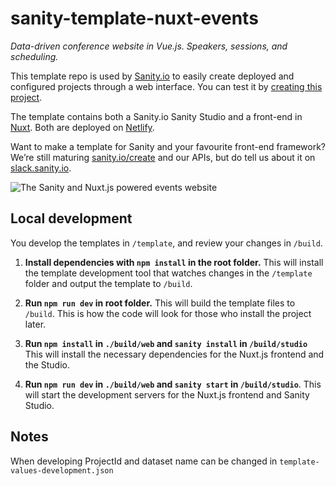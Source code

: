 # sanity-template-nuxt-events

_Data-driven conference website in Vue.js. Speakers, sessions, and scheduling._

This template repo is used by [Sanity.io](https://www.sanity.io) to easily create deployed and configured projects through a web interface. You can test it by [creating this project](https://www.sanity.io/create/?template=sanity-io%2Fsanity-template-nuxt-events).

The template contains both a Sanity.io Sanity Studio and a front-end in [Nuxt](https://nuxtjs.org). Both are deployed on [Netlify](https://netlify.com).

Want to make a template for Sanity and your favourite front-end framework? We’re still maturing [sanity.io/create](https://sanity.io/create) and our APIs, but do tell us about it on [slack.sanity.io](https://slack.sanity.io).

![The Sanity and Nuxt.js powered events website](https://github.com/sanity-io/sanity-template-nuxt-events/blob/master/assets/frontend.jpg?raw=true)

## Local development

You develop the templates in `/template`, and review your changes in `/build`.

1. **Install dependencies with `npm install` in the root folder.** This will install the template development tool that watches changes in the `/template` folder and output the template to `/build`.

2. **Run `npm run dev` in root folder.** This will build the template files to `/build`. This is how the code will look for those who install the project later.

3. **Run `npm install` in `./build/web` and `sanity install` in `/build/studio`** This will install the necessary dependencies for the Nuxt.js frontend and the Studio.

4. **Run `npm run dev` in `./build/web` and `sanity start` in `/build/studio`**. This will start the development servers for the Nuxt.js frontend and Sanity Studio.

## Notes

When developing ProjectId and dataset name can be changed in `template-values-development.json`
